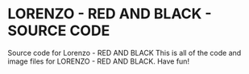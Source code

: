 # LORENZO - RED AND BLACK - SOURCE CODE
 Source code for Lorenzo - RED AND BLACK
 This is all of the code and image files for LORENZO - RED AND BLACK.
 Have fun!
